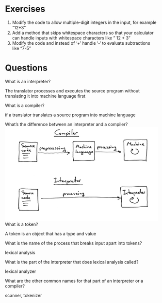 # Exercises

1. Modify the code to allow multiple-digit integers in the input, for example “12+3”
2. Add a method that skips whitespace characters so that your calculator can handle inputs with whitespace characters like ” 12 + 3”
3. Modify the code and instead of ‘+’ handle ‘-‘ to evaluate subtractions like “7-5”

# Questions

What is an interpreter?

The translator processes and executes the source program without translating it into machine language first

What is a compiler?

if a translator translates a source program into machine language

What’s the difference between an interpreter and a compiler?
![alt text](image.png)
What is a token?

A token is an object that has a type and value

What is the name of the process that breaks input apart into tokens?

lexical analysis

What is the part of the interpreter that does lexical analysis called?

lexical analyzer

What are the other common names for that part of an interpreter or a compiler?

scanner, tokenizer
